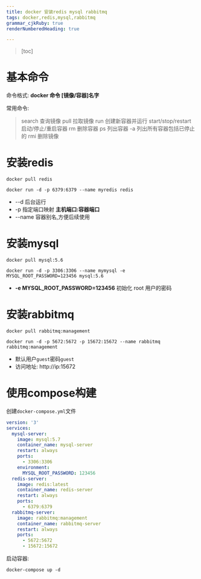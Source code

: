 ```yaml
---
title: docker 安装redis mysql rabbitmq
tags: docker,redis,mysql,rabbitmq
grammar_cjkRuby: true
renderNumberedHeading: true

---
```


>[toc]

# 基本命令

命令格式: **docker 命令 [镜像/容器]名字**

常用命令:
>search	查询镜像
pull 拉取镜像
run 创建新容器并运行
start/stop/restart 启动/停止/重启容器
rm 删除容器
ps 列出容器 -a 列出所有容器包括已停止的
rmi 删除镜像

# 安装redis
`docker pull redis`

`docker run -d -p 6379:6379 --name myredis redis`

- --d 后台运行
- -p 指定端口映射 **主机端口:容器端口**
- --name 容器别名,方便后续使用


# 安装mysql
`docker pull mysql:5.6`

`docker run -d -p 3306:3306 --name mymysql -e MYSQL_ROOT_PASSWORD=123456 mysql:5.6`

- **-e MYSQL_ROOT_PASSWORD=123456** 初始化 root 用户的密码



# 安装rabbitmq
`docker pull rabbitmq:management`

`docker run -d -p 5672:5672 -p 15672:15672 --name rabbitmq rabbitmq:management`

- 默认用户`guest`密码`guest`
- 访问地址: http://ip:15672

# 使用compose构建

创建`docker-compose.yml`文件
``` yml
version: '3'
services:
  mysql-server:
    image: mysql:5.7
    container_name: mysql-server
    restart: always
    ports:
      - 3306:3306
    environment:
      MYSQL_ROOT_PASSWORD: 123456
  redis-server:
    image: redis:latest
    container_name: redis-server
    restart: always
    ports:
      - 6379:6379
  rabbitmq-server:
    image: rabbitmq:management
    container_name: rabbitmq-server
    restart: always
    ports:
      - 5672:5672
      - 15672:15672
```
启动容器:

`docker-compose up -d`
